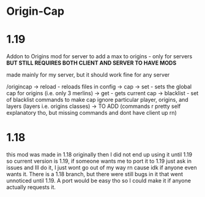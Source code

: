 # Origin-Cap
# 1.19
Addon to Origins mod for server to add a max to origins - only for servers **BUT STILL REQUIRES BOTH CLIENT AND SERVER TO HAVE MODS**

made mainly for my server, but it should work fine for any server

/origincap
  -> reload - reloads files in config
  -> cap
    -> set - sets the global cap for origins (i.e. only 3 merlins)
    -> get - gets current cap
  -> blacklist - set of blacklist commands to make cap ignore particular player, origins, and layers (layers i.e. origins classes)
    -> TO ADD (commands r pretty self explanatory tho, but missing commands and dont have client up rn)
# 1.18
this mod was made in 1.18 originally then I did not end up using it until 1.19 so current version is 1.19, if someone wants me to port it to 1.19 just ask in issues and Ill do it, I just wont go out of my way rn cause idk if anyone even wants it. There is a 1.18 branch, but there were still bugs in it that went unnoticed until 1.19. A port would be easy tho so I could make it if anyone actually requests it.
